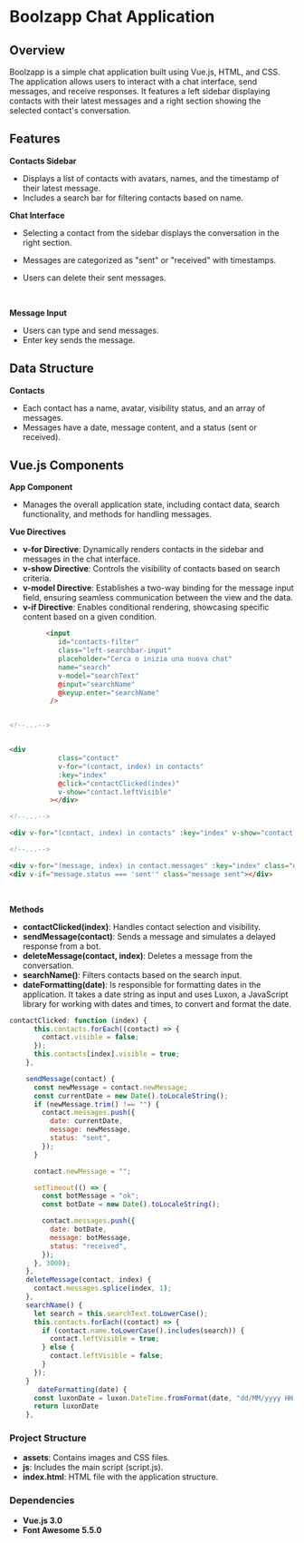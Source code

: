 # Boolzapp Chat Application

## Overview
Boolzapp is a simple chat application built using Vue.js, HTML, and CSS. The application allows users to interact with a chat interface, send messages, and receive responses. It features a left sidebar displaying contacts with their latest messages and a right section showing the selected contact's conversation.

## Features
**Contacts Sidebar**
- Displays a list of contacts with avatars, names, and the timestamp of their latest message.
- Includes a search bar for filtering contacts based on name.

**Chat Interface**
- Selecting a contact from the sidebar displays the conversation in the right section.
- Messages are categorized as "sent" or "received" with timestamps.
- Users can delete their sent messages.
  

  <br>
**Message Input**
- Users can type and send messages.
- Enter key sends the message.

## Data Structure
**Contacts**
- Each contact has a name, avatar, visibility status, and an array of messages.
- Messages have a date, message content, and a status (sent or received).
  
## Vue.js Components
**App Component**
- Manages the overall application state, including contact data, search functionality, and methods for handling messages.

**Vue Directives**
- **v-for Directive**: Dynamically renders contacts in the sidebar and messages in the chat interface.
- **v-show Directive**: Controls the visibility of contacts based on search criteria.
- **v-model Directive**: Establishes a two-way binding for the message input field, ensuring seamless communication between the view and the data.
- **v-if Directive**: Enables conditional rendering, showcasing specific content based on a given condition.



```html
         <input
            id="contacts-filter"
            class="left-searchbar-input"
            placeholder="Cerca o inizia una nuova chat"
            name="search"
            v-model="searchText"
            @input="searchName"
            @keyup.enter="searchName"
          />


<!--...-->


<div
            class="contact"
            v-for="(contact, index) in contacts"
            :key="index"
            @click="contactClicked(index)"
            v-show="contact.leftVisible"
          ></div>

<!--...-->

<div v-for="(contact, index) in contacts" :key="index" v-show="contact.visible"></div>

<!--...-->

<div v-for="(message, index) in contact.messages" :key="index" class="d-flex"></div>
<div v-if="message.status === 'sent'" class="message sent"></div>
```
 <br>



**Methods**
- **contactClicked(index)**: Handles contact selection and visibility.
- **sendMessage(contact)**: Sends a message and simulates a delayed response from a bot.
- **deleteMessage(contact, index)**: Deletes a message from the conversation.
- **searchName()**: Filters contacts based on the search input.
-  **dateFormatting(date)**:  Is responsible for formatting dates in the application. It takes a date string as input and uses Luxon, a JavaScript library for working with dates and times, to convert and format the date. 


```javascript
contactClicked: function (index) {
      this.contacts.forEach((contact) => {
        contact.visible = false;
      });
      this.contacts[index].visible = true;
    },

    sendMessage(contact) {
      const newMessage = contact.newMessage;
      const currentDate = new Date().toLocaleString();
      if (newMessage.trim() !== "") {
        contact.messages.push({
          date: currentDate,
          message: newMessage,
          status: "sent",
        });
      }

      contact.newMessage = "";

      setTimeout(() => {
        const botMessage = "ok";
        const botDate = new Date().toLocaleString();

        contact.messages.push({
          date: botDate,
          message: botMessage,
          status: "received",
        });
      }, 3000);
    },
    deleteMessage(contact, index) {
      contact.messages.splice(index, 1);
    },
    searchName() {
      let search = this.searchText.toLowerCase();
      this.contacts.forEach((contact) => {
        if (contact.name.toLowerCase().includes(search)) {
          contact.leftVisible = true;
        } else {
          contact.leftVisible = false;
        }
      });
    }
       dateFormatting(date) {
      const luxonDate = luxon.DateTime.fromFormat(date, "dd/MM/yyyy HH:mm:ss").toLocaleString({ hour: 'numeric', minute: 'numeric' });
      return luxonDate
    },
```

### Project Structure
- **assets**: Contains images and CSS files.
- **js**: Includes the main script (script.js).
- **index.html**: HTML file with the application structure.


### Dependencies
- **Vue.js 3.0**
- **Font Awesome 5.5.0**
